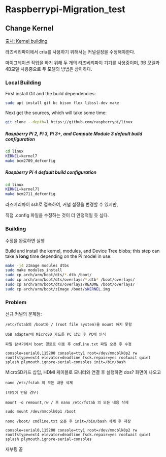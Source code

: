 # Raspberrypi-Migration_test

## Change Kernel

[출처: Kernel building](https://www.raspberrypi.org/documentation/linux/kernel/building.md)

라즈베리파이에서 criu를 사용하기 위해서는 커널설정을 수정해야한다.

마이그레이션 작업을 하기 위해 두 개의 라즈베리파이 기기를 사용중이며, 
3B 모델과 4B모델 사용중으로 두 모델의 방법은 상이하다.

### Local Building

First install Git and the build dependencies:

```bash
sudo apt install git bc bison flex libssl-dev make
```

Next get the sources, which will take some time:

```bash
git clone --depth=1 https://github.com/raspberrypi/linux
```

##### Raspberry Pi 2, Pi 3, Pi 3+, and Compute Module 3 default build configuration

```bash
cd linux
KERNEL=kernel7
make bcm2709_defconfig
```

##### Raspberry Pi 4 default build configuration

```bash
cd linux
KERNEL=kernel7l
make bcm2711_defconfig
```

라즈베리파이 ssh로 접속하여, 커널 설정을 변경할 수 있지만,

직접 .config 파일을 수정하는 것이 더 안정적일 듯 싶다.

### Building

수정을 완료하면 실행

Build and install the kernel, modules, and Device Tree blobs; this step can take a **long** time depending on the Pi model in use:

```bash
make -j4 zImage modules dtbs
sudo make modules_install
sudo cp arch/arm/boot/dts/*.dtb /boot/
sudo cp arch/arm/boot/dts/overlays/*.dtb* /boot/overlays/
sudo cp arch/arm/boot/dts/overlays/README /boot/overlays/
sudo cp arch/arm/boot/zImage /boot/$KERNEL.img
```



### Problem

신규 커널의 문제점: 

    /etc/fstab의 /boot와 / (root file system)을 mount 하지 못함
    
    USB adapter에 MicroSD 카드를 PC 삽입 후 PC에 인식
    
    파일 탐색기에서 boot 경로로 이동 후 cmdline.txt 파일 오픈 후 수정
    
    console=serial0,115200 console=tty1 root=/dev/mmcblk0p2 rw rootfstype=ext4 elevator=deadline fsck.repair=yes rootwait quiet splash plymouth.ignore-serial-consoles init=/bin/bash

MicroSD카드 삽입, HDMI 케이블로 모니터와 연결 후 실행하면 dos? 화면이 나오고

    nano /etc/fstab 의 모든 내용 삭제
    
    (저장이 안될 경우)
    
    mount -o remount,rw / 후 nano /etc/fstab 의 모든 내용 삭제
    
    sudo mount /dev/mmcblk0p1 /boot
    
    nono /boot/ cmdline.txt 오픈 후 init=/bin/bash 삭제 후 저장
    
    console=serial0,115200 console=tty1 root=/dev/mmcblk0p2 rw rootfstype=ext4 elevator=deadline fsck.repair=yes rootwait quiet splash plymouth.ignore-serial-consoles

재부팅
끝